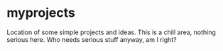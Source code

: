 # myprojects
Location of some simple projects and ideas.
This is a chill area, nothing serious here. 
Who needs serious stuff anyway, am I right?

